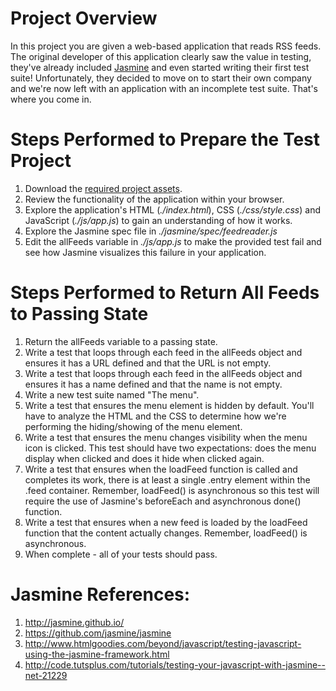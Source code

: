 # Project Overview

In this project you are given a web-based application that reads RSS feeds. The original developer of this application clearly saw the value in testing, they've already included [Jasmine](http://jasmine.github.io/) and even started writing their first test suite! Unfortunately, they decided to move on to start their own company and we're now left with an application with an incomplete test suite. That's where you come in.

# Steps Performed to Prepare the Test Project
1. Download the [required project assets](http://github.com/udacity/frontend-nanodegree-feedreader).
2. Review the functionality of the application within your browser.
3. Explore the application's HTML (*./index.html*), CSS (*./css/style.css*) and JavaScript (*./js/app.js*) to gain an understanding of how it works.
4. Explore the Jasmine spec file in *./jasmine/spec/feedreader.js*
5. Edit the allFeeds variable in *./js/app.js* to make the provided test fail and see how Jasmine visualizes this failure in your application.

# Steps Performed to Return All Feeds to Passing State
1. Return the allFeeds variable to a passing state.
2. Write a test that loops through each feed in the allFeeds object and ensures it has a URL defined and that the URL is not empty.
3. Write a test that loops through each feed in the allFeeds object and ensures it has a name defined and that the name is not empty.
4. Write a new test suite named "The menu".
5. Write a test that ensures the menu element is hidden by default. You'll have to analyze the HTML and the CSS to determine how we're performing the hiding/showing of the menu element.
6. Write a test that ensures the menu changes visibility when the menu icon is clicked. This test should have two expectations: does the menu display when clicked and does it hide when clicked again.
7. Write a test that ensures when the loadFeed function is called and completes its work, there is at least a single .entry element within the .feed container. Remember, loadFeed() is asynchronous so this test will require the use of Jasmine's beforeEach and asynchronous done() function.
8. Write a test that ensures when a new feed is loaded by the loadFeed function that the content actually changes. Remember, loadFeed() is asynchronous.
9. When complete - all of your tests should pass.

# Jasmine References:
1. http://jasmine.github.io/
2. https://github.com/jasmine/jasmine
3. http://www.htmlgoodies.com/beyond/javascript/testing-javascript-using-the-jasmine-framework.html
4. http://code.tutsplus.com/tutorials/testing-your-javascript-with-jasmine--net-21229
